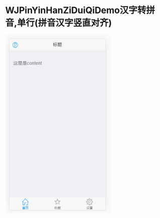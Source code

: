 # WJPinYinHanZiDuiQiDemo汉字转拼音,单行(拼音汉字竖直对齐)

![Image text](https://raw.githubusercontent.com/hongmaju/light7Local/master/img/productShow/20170518152848.png)

